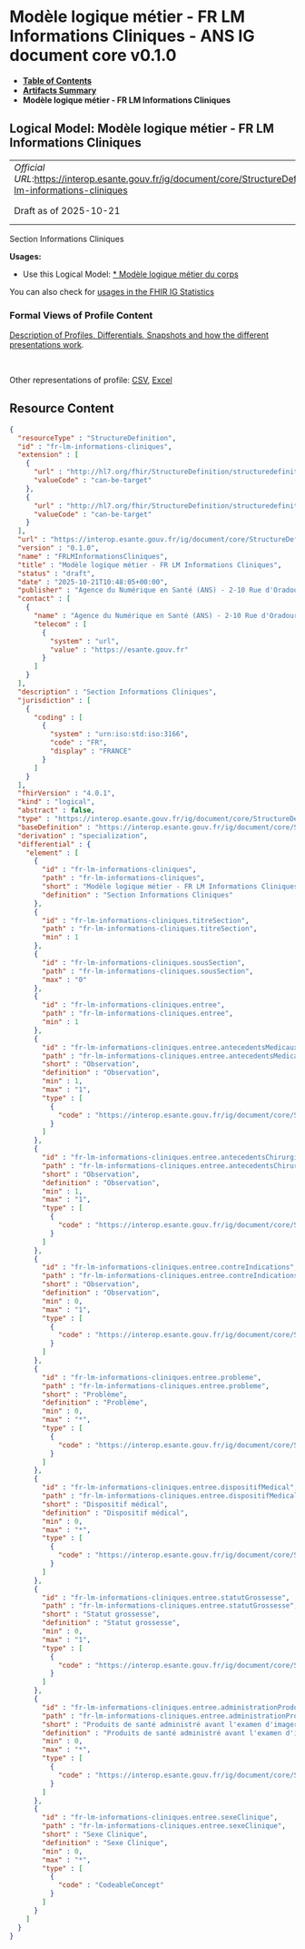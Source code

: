 # Modèle logique métier - FR LM Informations Cliniques - ANS IG document core v0.1.0

* [**Table of Contents**](toc.md)
* [**Artifacts Summary**](artifacts.md)
* **Modèle logique métier - FR LM Informations Cliniques**

## Logical Model: Modèle logique métier - FR LM Informations Cliniques 

| | |
| :--- | :--- |
| *Official URL*:https://interop.esante.gouv.fr/ig/document/core/StructureDefinition/fr-lm-informations-cliniques | *Version*:0.1.0 |
| Draft as of 2025-10-21 | *Computable Name*:FRLMInformationsCliniques |

 
Section Informations Cliniques 

**Usages:**

* Use this Logical Model: [* Modèle logique métier du corps](StructureDefinition-fr-lm-corps-document.md)

You can also check for [usages in the FHIR IG Statistics](https://packages2.fhir.org/xig/ans.document.fr.core|current/StructureDefinition/fr-lm-informations-cliniques)

### Formal Views of Profile Content

 [Description of Profiles, Differentials, Snapshots and how the different presentations work](http://build.fhir.org/ig/FHIR/ig-guidance/readingIgs.html#structure-definitions). 

 

Other representations of profile: [CSV](StructureDefinition-fr-lm-informations-cliniques.csv), [Excel](StructureDefinition-fr-lm-informations-cliniques.xlsx) 



## Resource Content

```json
{
  "resourceType" : "StructureDefinition",
  "id" : "fr-lm-informations-cliniques",
  "extension" : [
    {
      "url" : "http://hl7.org/fhir/StructureDefinition/structuredefinition-type-characteristics",
      "valueCode" : "can-be-target"
    },
    {
      "url" : "http://hl7.org/fhir/StructureDefinition/structuredefinition-type-characteristics",
      "valueCode" : "can-be-target"
    }
  ],
  "url" : "https://interop.esante.gouv.fr/ig/document/core/StructureDefinition/fr-lm-informations-cliniques",
  "version" : "0.1.0",
  "name" : "FRLMInformationsCliniques",
  "title" : "Modèle logique métier - FR LM Informations Cliniques",
  "status" : "draft",
  "date" : "2025-10-21T10:48:05+00:00",
  "publisher" : "Agence du Numérique en Santé (ANS) - 2-10 Rue d'Oradour-sur-Glane, 75015 Paris",
  "contact" : [
    {
      "name" : "Agence du Numérique en Santé (ANS) - 2-10 Rue d'Oradour-sur-Glane, 75015 Paris",
      "telecom" : [
        {
          "system" : "url",
          "value" : "https://esante.gouv.fr"
        }
      ]
    }
  ],
  "description" : "Section Informations Cliniques",
  "jurisdiction" : [
    {
      "coding" : [
        {
          "system" : "urn:iso:std:iso:3166",
          "code" : "FR",
          "display" : "FRANCE"
        }
      ]
    }
  ],
  "fhirVersion" : "4.0.1",
  "kind" : "logical",
  "abstract" : false,
  "type" : "https://interop.esante.gouv.fr/ig/document/core/StructureDefinition/fr-lm-informations-cliniques",
  "baseDefinition" : "https://interop.esante.gouv.fr/ig/document/core/StructureDefinition/fr-lm-section",
  "derivation" : "specialization",
  "differential" : {
    "element" : [
      {
        "id" : "fr-lm-informations-cliniques",
        "path" : "fr-lm-informations-cliniques",
        "short" : "Modèle logique métier - FR LM Informations Cliniques",
        "definition" : "Section Informations Cliniques"
      },
      {
        "id" : "fr-lm-informations-cliniques.titreSection",
        "path" : "fr-lm-informations-cliniques.titreSection",
        "min" : 1
      },
      {
        "id" : "fr-lm-informations-cliniques.sousSection",
        "path" : "fr-lm-informations-cliniques.sousSection",
        "max" : "0"
      },
      {
        "id" : "fr-lm-informations-cliniques.entree",
        "path" : "fr-lm-informations-cliniques.entree",
        "min" : 1
      },
      {
        "id" : "fr-lm-informations-cliniques.entree.antecedentsMedicaux",
        "path" : "fr-lm-informations-cliniques.entree.antecedentsMedicaux",
        "short" : "Observation",
        "definition" : "Observation",
        "min" : 1,
        "max" : "1",
        "type" : [
          {
            "code" : "https://interop.esante.gouv.fr/ig/document/core/StructureDefinition/fr-lm-observation"
          }
        ]
      },
      {
        "id" : "fr-lm-informations-cliniques.entree.antecedentsChirurgicaux",
        "path" : "fr-lm-informations-cliniques.entree.antecedentsChirurgicaux",
        "short" : "Observation",
        "definition" : "Observation",
        "min" : 1,
        "max" : "1",
        "type" : [
          {
            "code" : "https://interop.esante.gouv.fr/ig/document/core/StructureDefinition/fr-lm-observation"
          }
        ]
      },
      {
        "id" : "fr-lm-informations-cliniques.entree.contreIndications",
        "path" : "fr-lm-informations-cliniques.entree.contreIndications",
        "short" : "Observation",
        "definition" : "Observation",
        "min" : 0,
        "max" : "1",
        "type" : [
          {
            "code" : "https://interop.esante.gouv.fr/ig/document/core/StructureDefinition/fr-lm-observation"
          }
        ]
      },
      {
        "id" : "fr-lm-informations-cliniques.entree.probleme",
        "path" : "fr-lm-informations-cliniques.entree.probleme",
        "short" : "Problème",
        "definition" : "Problème",
        "min" : 0,
        "max" : "*",
        "type" : [
          {
            "code" : "https://interop.esante.gouv.fr/ig/document/core/StructureDefinition/fr-lm-probleme"
          }
        ]
      },
      {
        "id" : "fr-lm-informations-cliniques.entree.dispositifMedical",
        "path" : "fr-lm-informations-cliniques.entree.dispositifMedical",
        "short" : "Dispositif médical",
        "definition" : "Dispositif médical",
        "min" : 0,
        "max" : "*",
        "type" : [
          {
            "code" : "https://interop.esante.gouv.fr/ig/document/core/StructureDefinition/fr-lm-dispositif-medical-entree"
          }
        ]
      },
      {
        "id" : "fr-lm-informations-cliniques.entree.statutGrossesse",
        "path" : "fr-lm-informations-cliniques.entree.statutGrossesse",
        "short" : "Statut grossesse",
        "definition" : "Statut grossesse",
        "min" : 0,
        "max" : "1",
        "type" : [
          {
            "code" : "https://interop.esante.gouv.fr/ig/document/core/StructureDefinition/fr-lm-observation-grossesse"
          }
        ]
      },
      {
        "id" : "fr-lm-informations-cliniques.entree.administrationProduitDeSante",
        "path" : "fr-lm-informations-cliniques.entree.administrationProduitDeSante",
        "short" : "Produits de santé administré avant l'examen d'imagerie",
        "definition" : "Produits de santé administré avant l'examen d'imagerie",
        "min" : 0,
        "max" : "*",
        "type" : [
          {
            "code" : "https://interop.esante.gouv.fr/ig/document/core/StructureDefinition/fr-lm-administration-produit-de-sante"
          }
        ]
      },
      {
        "id" : "fr-lm-informations-cliniques.entree.sexeClinique",
        "path" : "fr-lm-informations-cliniques.entree.sexeClinique",
        "short" : "Sexe Clinique",
        "definition" : "Sexe Clinique",
        "min" : 0,
        "max" : "*",
        "type" : [
          {
            "code" : "CodeableConcept"
          }
        ]
      }
    ]
  }
}

```
